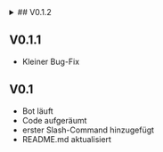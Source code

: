 <details>
  <summary>## V0.1.2</summary>summary>
- Kacken Command hinzugefügt
- Schnauze!
</details>

## V0.1.1
- Kleiner Bug-Fix

## V0.1
- Bot läuft
- Code aufgeräumt
- erster Slash-Command hinzugefügt
- README.md aktualisiert
